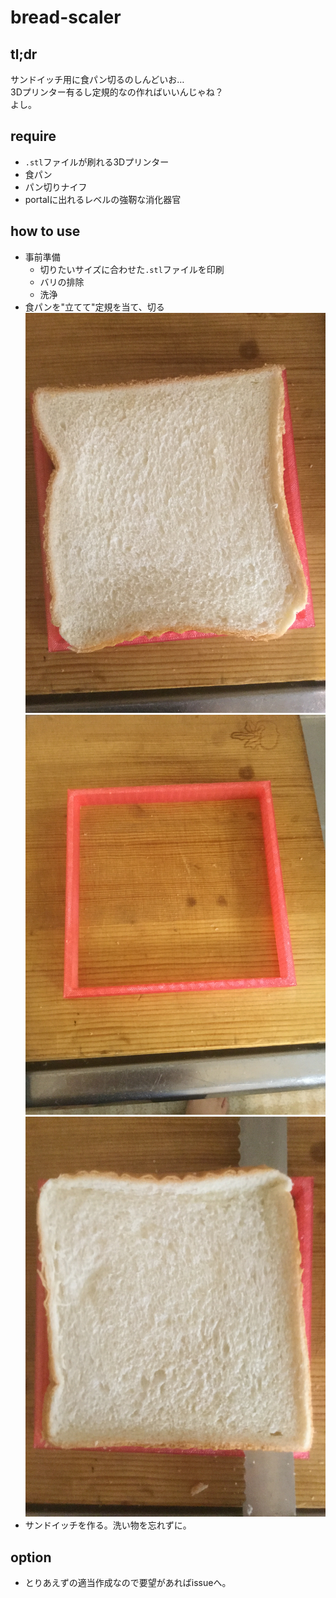 # bread-scaler

## tl;dr
サンドイッチ用に食パン切るのしんどいお…  
3Dプリンター有るし定規的なの作ればいいんじゃね？  
よし。  


## require
- `.stl`ファイルが刷れる3Dプリンター
- 食パン
- パン切りナイフ
- portalに出れるレベルの強靭な消化器官


## how to use
- 事前準備
  - 切りたいサイズに合わせた`.stl`ファイルを印刷
  - バリの排除
  - 洗浄
- 食パンを"立てて"定規を当て、切る
![insert](https://github.com/2nd-junkey/bread-scaler/blob/master/photos/insert.jpg)
![set](https://github.com/2nd-junkey/bread-scaler/blob/master/photos/set.jpg)
![cut](https://github.com/2nd-junkey/bread-scaler/blob/master/photos/cut.jpg)
- サンドイッチを作る。洗い物を忘れずに。

## option
- とりあえずの適当作成なので要望があればissueへ。
